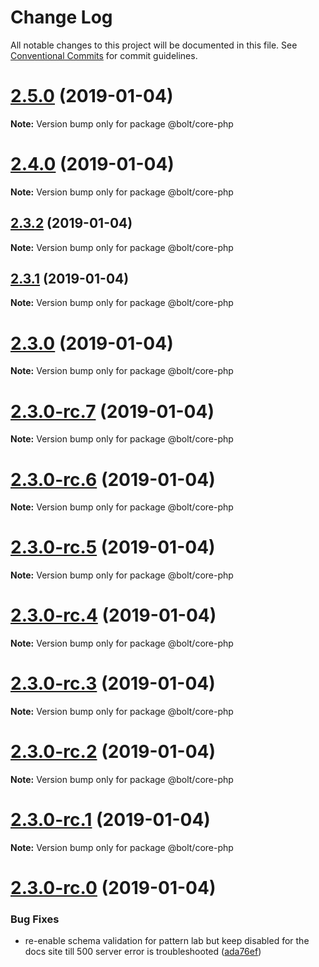 # Change Log

All notable changes to this project will be documented in this file.
See [Conventional Commits](https://conventionalcommits.org) for commit guidelines.

# [2.5.0](https://github.com/bolt-design-system/bolt/tree/master/packages/core-php/compare/v2.4.0...v2.5.0) (2019-01-04)

**Note:** Version bump only for package @bolt/core-php





# [2.4.0](https://github.com/bolt-design-system/bolt/tree/master/packages/core-php/compare/v2.3.2...v2.4.0) (2019-01-04)

**Note:** Version bump only for package @bolt/core-php





## [2.3.2](https://github.com/bolt-design-system/bolt/tree/master/packages/core-php/compare/v2.3.1...v2.3.2) (2019-01-04)

**Note:** Version bump only for package @bolt/core-php





## [2.3.1](https://github.com/bolt-design-system/bolt/tree/master/packages/core-php/compare/v2.3.0...v2.3.1) (2019-01-04)

**Note:** Version bump only for package @bolt/core-php





# [2.3.0](https://github.com/bolt-design-system/bolt/tree/master/packages/core-php/compare/v2.3.0-rc.7...v2.3.0) (2019-01-04)

**Note:** Version bump only for package @bolt/core-php





# [2.3.0-rc.7](https://github.com/bolt-design-system/bolt/tree/master/packages/core-php/compare/v2.3.0-rc.6...v2.3.0-rc.7) (2019-01-04)

**Note:** Version bump only for package @bolt/core-php





# [2.3.0-rc.6](https://github.com/bolt-design-system/bolt/tree/master/packages/core-php/compare/v2.3.0-rc.5...v2.3.0-rc.6) (2019-01-04)

**Note:** Version bump only for package @bolt/core-php





# [2.3.0-rc.5](https://github.com/bolt-design-system/bolt/tree/master/packages/core-php/compare/v2.3.0-rc.4...v2.3.0-rc.5) (2019-01-04)

**Note:** Version bump only for package @bolt/core-php





# [2.3.0-rc.4](https://github.com/bolt-design-system/bolt/tree/master/packages/core-php/compare/v2.3.0-rc.3...v2.3.0-rc.4) (2019-01-04)

**Note:** Version bump only for package @bolt/core-php





# [2.3.0-rc.3](https://github.com/bolt-design-system/bolt/tree/master/packages/core-php/compare/v2.3.0-rc.2...v2.3.0-rc.3) (2019-01-04)

**Note:** Version bump only for package @bolt/core-php





# [2.3.0-rc.2](https://github.com/bolt-design-system/bolt/tree/master/packages/core-php/compare/v2.3.0-rc.1...v2.3.0-rc.2) (2019-01-04)

**Note:** Version bump only for package @bolt/core-php





# [2.3.0-rc.1](https://github.com/bolt-design-system/bolt/tree/master/packages/core-php/compare/vv2.3.0-rc.0...v2.3.0-rc.1) (2019-01-04)

**Note:** Version bump only for package @bolt/core-php





# [2.3.0-rc.0](https://github.com/bolt-design-system/bolt/tree/master/packages/core-php/compare/v2.2.1...v2.3.0-rc.0) (2019-01-04)


### Bug Fixes

* re-enable schema validation for pattern lab but keep disabled for the docs site till 500 server error is troubleshooted ([ada76ef](https://github.com/bolt-design-system/bolt/tree/master/packages/core-php/commit/ada76ef))
